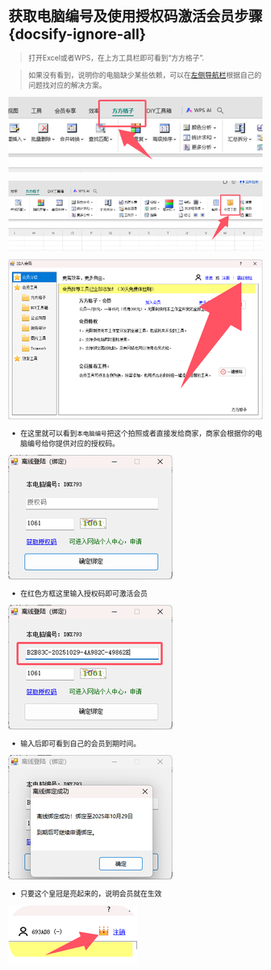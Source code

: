 # 获取电脑编号及使用授权码激活会员步骤 {docsify-ignore-all}

> 打开Excel或者WPS，在上方工具栏即可看到“方方格子”.

> 如果没有看到，说明你的电脑缺少某些依赖，可以在[左侧导航栏](help/qa)根据自己的问题找对应的解决方案。

![](images/ffcel1.png)

![](/images/ffcel2.png)

![](/images/ffce3.png)

- 在这里就可以看到`本电脑编号`把这个拍照或者直接发给商家，商家会根据你的电脑编号给你提供对应的授权码。

![](/images/ffce4.png)

- 在红色方框这里输入授权码即可激活会员

![](/images/ffce5.png)

- 输入后即可看到自己的会员到期时间。 

![](/images/ffce6.png)

- 只要这个皇冠是亮起来的，说明会员就在生效

![](/images/QQ20241230-155933.png)





